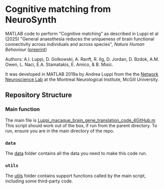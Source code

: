 # Cognitive matching from NeuroSynth
MATLAB code to perform "Cognitive matching" as described in Luppi et al (2025) "General anaesthesia reduces the uniqueness of brain functional connectivity across individuals and across species", _Nature Human Behaviour_ ([preprint](https://doi.org/10.1101/2023.11.08.566332))

Authors: A.I. Luppi, D. Golkowski, A. Ranft, R. Ilg, D. Jordan, D. Bzdok, A.M. Owen, L. Naci, E.A. Stamatakis, E. Amico, & B. Misic.

It was developed in MATLAB 2019a by Andrea Luppi from the the [Network Neuroscience Lab](netneurolab.github.io/) at the Montreal Neurological Institute, McGill University.

## Repository Structure
### Main function
The main file is [Luppi_macaque_brain_gene_translation_code_4GitHub.m](Luppi_macaque_brain_gene_translation_code_4GitHub.m)
This script should work out of the box, if run from the parent directory. 
To run, ensure you are in the main directory of the repo.

### `data`
The [data](data/) folder contains all the data you need to make this code run. 

### `utils`
The [utils](utils/) folder contains support functions called by the main script, including some third-party code.
